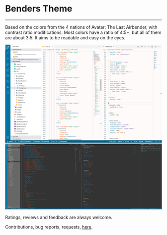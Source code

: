 # Benders Theme

---

Based on the colors from the 4 nations of Avatar: The Last Airbender, with contrast ratio modifications. Most colors have a ratio of 4:5+, but all of them are about 3:5. It aims to be readable and easy on the eyes.

![Benders light theme screenshot](img/Screen-Shot.png)
![Benders dark theme screenshot](img/Screen-Shot-2.png)

Ratings, reviews and feedback are always welcome.

Contributions, bug reports, requests, [here](https://github.com/luis-whitelotus/avatar-theme).
